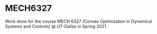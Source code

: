 # MECH6327

Work done for the course MECH 6327 (Convex Optimization in Dynamical Systems and Controls) @ UT-Dallas in Spring 2021.
